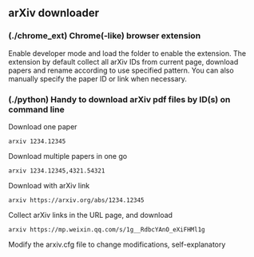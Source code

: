 

## arXiv downloader

### (./chrome_ext) Chrome(-like) browser extension
Enable developer mode and load the folder to enable the extension.
The extension by default collect all arXiv IDs from current page, download papers and rename according to use specified pattern.
You can also manually specify the paper ID or link when necessary.




### (./python) Handy to download arXiv pdf files by ID(s) on command line

Download one paper
```
arxiv 1234.12345
```
Download multiple papers in one go
```
arxiv 1234.12345,4321.54321
```
Download with arXiv link
```
arxiv https://arxiv.org/abs/1234.12345
```
Collect arXiv links in the URL page, and download
```
arxiv https://mp.weixin.qq.com/s/1g__RdbcYAnO_eXiFHMl1g
```

Modify the arxiv.cfg file to change modifications, self-explanatory